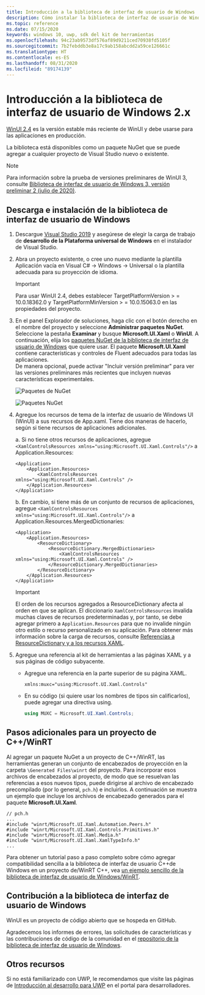 ```yaml
---
title: Introducción a la biblioteca de interfaz de usuario de Windows
description: Cómo instalar la biblioteca de interfaz de usuario de Windows.
ms.topic: reference
ms.date: 07/15/2020
keywords: windows 10, uwp, sdk del kit de herramientas
ms.openlocfilehash: 94c23ab9573df576af89d9211ced70938fd5105f
ms.sourcegitcommit: 7b2febddb3e8a17c9ab158abcdd2a59ce126661c
ms.translationtype: HT
ms.contentlocale: es-ES
ms.lasthandoff: 08/31/2020
ms.locfileid: "89174139"
---
```

# <a name="getting-started-with-the-windows-ui-2x-library"></a>Introducción a la biblioteca de interfaz de usuario de Windows 2.x

[WinUI 2.4](release-notes/winui-2.4.md) es la versión estable más reciente de WinUI y debe usarse para las aplicaciones en producción.

La biblioteca está disponibles como un paquete NuGet que se puede agregar a cualquier proyecto de Visual Studio nuevo o existente.

> [!NOTE]
> Para información sobre la prueba de versiones preliminares de WinUI 3, consulte [Biblioteca de interfaz de usuario de Windows 3, versión preliminar 2 (julio de 2020)](../winui3/index.md).

## <a name="download-and-install-the-windows-ui-library"></a>Descarga e instalación de la biblioteca de interfaz de usuario de Windows

1. Descargue [Visual Studio 2019](https://developer.microsoft.com/windows/downloads) y asegúrese de elegir la carga de trabajo de **desarrollo de la Plataforma universal de Windows** en el instalador de Visual Studio.

2. Abra un proyecto existente, o cree uno nuevo mediante la plantilla Aplicación vacía en Visual C# -> Windows -> Universal o la plantilla adecuada para su proyección de idioma.  

    > [!IMPORTANT]
    > Para usar WinUI 2.4, debes establecer TargetPlatformVersion > = 10.0.18362.0 y TargetPlatformMinVersion > = 10.0.15063.0 en las propiedades del proyecto.

3. En el panel Explorador de soluciones, haga clic con el botón derecho en el nombre del proyecto y seleccione **Administrar paquetes NuGet**. Seleccione la pestaña **Examinar** y busque **Microsoft.UI.Xaml** o **WinUI**. A continuación, elija los [paquetes NuGet de la biblioteca de interfaz de usuario de Windows](nuget-packages.md) que quiere usar.
El paquete **Microsoft.UI.Xaml** contiene características y controles de Fluent adecuados para todas las aplicaciones.  
De manera opcional, puede activar "Incluir versión preliminar" para ver las versiones preliminares más recientes que incluyen nuevas características experimentales.

    ![Paquetes de NuGet](images/ManageNugetPackages.png "Imagen de administración de paquetes NuGet")

    ![Paquetes NuGet](images/NugetPackages.png)

4. Agregue los recursos de tema de la interfaz de usuario de Windows UI (WinUI) a sus recursos de App.xaml. Tiene dos maneras de hacerlo, según si tiene recursos de aplicaciones adicionales.

    a. Si no tiene otros recursos de aplicaciones, agregue `<XamlControlsResources xmlns="using:Microsoft.UI.Xaml.Controls"/>` a Application.Resources:

    ``` XAML
    <Application>
        <Application.Resources>
            <XamlControlsResources xmlns="using:Microsoft.UI.Xaml.Controls" />
        </Application.Resources>
    </Application>
    ```

    b. En cambio, si tiene más de un conjunto de recursos de aplicaciones, agregue `<XamlControlsResources xmlns="using:Microsoft.UI.Xaml.Controls"/>` a Application.Resources.MergedDictionaries:

    ``` XAML
    <Application>
        <Application.Resources>
            <ResourceDictionary>
                <ResourceDictionary.MergedDictionaries>
                    <XamlControlsResources xmlns="using:Microsoft.UI.Xaml.Controls" />
                </ResourceDictionary.MergedDictionaries>
            </ResourceDictionary>
        </Application.Resources>
    </Application>
    ```

    > [!IMPORTANT]
    > El orden de los recursos agregados a ResourceDictionary afecta al orden en que se aplican. El diccionario `XamlControlsResources` invalida muchas claves de recursos predeterminadas y, por tanto, se debe agregar primero a `Application.Resources` para que no invalide ningún otro estilo o recurso personalizado en su aplicación. Para obtener más información sobre la carga de recursos, consulte [Referencias a ResourceDictionary y a los recursos XAML](/windows/uwp/design/controls-and-patterns/resourcedictionary-and-xaml-resource-references).

5. Agregue una referencia al kit de herramientas a las páginas XAML y a sus páginas de código subyacente.

    * Agregue una referencia en la parte superior de su página XAML.

        ```xaml
        xmlns:muxc="using:Microsoft.UI.Xaml.Controls"
        ```

    * En su código (si quiere usar los nombres de tipos sin calificarlos), puede agregar una directiva using.

        ```csharp
        using MUXC = Microsoft.UI.Xaml.Controls;
        ```

## <a name="additional-steps-for-a-cwinrt-project"></a>Pasos adicionales para un proyecto de C++/WinRT

Al agregar un paquete NuGet a un proyecto de C++/WinRT, las herramientas generan un conjunto de encabezados de proyección en la carpeta `\Generated Files\winrt` del proyecto. Para incorporar esos archivos de encabezados al proyecto, de modo que se resuelvan las referencias a esos nuevos tipos, puede dirigirse al archivo de encabezado precompilado (por lo general, `pch.h`) e incluirlos. A continuación se muestra un ejemplo que incluye los archivos de encabezado generados para el paquete **Microsoft.UI.Xaml**.

```cppwinrt
// pch.h
...
#include "winrt/Microsoft.UI.Xaml.Automation.Peers.h"
#include "winrt/Microsoft.UI.Xaml.Controls.Primitives.h"
#include "winrt/Microsoft.UI.Xaml.Media.h"
#include "winrt/Microsoft.UI.Xaml.XamlTypeInfo.h"
...
```

Para obtener un tutorial paso a paso completo sobre cómo agregar compatibilidad sencilla a la biblioteca de interfaz de usuario C++de Windows en un proyecto de/WinRT C++, vea [un ejemplo sencillo de la biblioteca de interfaz de usuario de Windows/WinRT](/windows/uwp/cpp-and-winrt-apis/simple-winui-example).

## <a name="contributing-to-the-windows-ui-library"></a>Contribución a la biblioteca de interfaz de usuario de Windows

WinUI es un proyecto de código abierto que se hospeda en GitHub.

Agradecemos los informes de errores, las solicitudes de características y las contribuciones de código de la comunidad en el [repositorio de la biblioteca de interfaz de usuario de Windows](https://aka.ms/winui).

## <a name="other-resources"></a>Otros recursos

Si no está familiarizado con UWP, le recomendamos que visite las páginas de [Introducción al desarrollo para UWP](https://developer.microsoft.com/windows/getstarted) en el portal para desarrolladores.